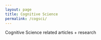 ```yaml
---
layout: page
title: Cognitive Science
permalink: /cogsci/
---
```

Cognitive Science related articles + research
